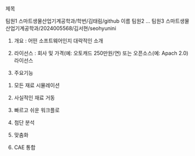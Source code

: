 
제목

팀원1 스마트생물산업기계공학과/학번/김태림/github 이름 
팀원2 ... 
팀원3 스마트생물산업기계공학과/2024005568/김서현/seohyunini

1. 개요 : 어떤 소프트웨어인지 대략적인 소개

2. 라이선스 : 회사 및 가격(예: 오토캐드 250만원/연) 또는 오픈소스(예: Apach 2.0) 라이선스 

3. 주요기능


1) 모든 재료 시뮬레이션



2) 사실적인 재료 거동



3) 빠르고 쉬운 워크플로



4) 첨단 분석



5) 맞춤화



6) CAE 통합
